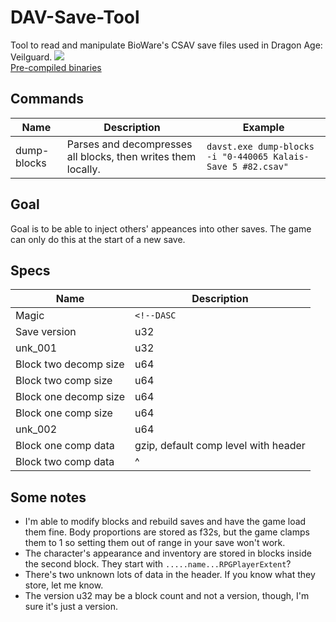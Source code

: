 # DAV-Save-Tool
Tool to read and manipulate BioWare's CSAV save files used in Dragon Age: Veilguard.
![](https://i.imgur.com/g1fyuB4.png)    
[Pre-compiled binaries](https://github.com/Sorrow446/DAV-Save-Tool/releases)

## Commands  
|Name|Description|Example|
| --- | --- | --- |
|dump-blocks|Parses and decompresses all blocks, then writes them locally.|`davst.exe dump-blocks -i "0-440065 Kalais-Save 5 #82.csav"`

## Goal
Goal is to be able to inject others' appeances into other saves. The game can only do this at the start of a new save.

## Specs
|Name|Description|
| --- | --- |
|Magic|`<!--DASC`|
|Save version|u32|
|unk_001|u32|
|Block two decomp size|u64|
|Block two comp size|u64|
|Block one decomp size|u64|
|Block one comp size|u64|
|unk_002|u64|
|Block one comp data|gzip, default comp level with header|
|Block two comp data|^|

## Some notes
- I'm able to modify blocks and rebuild saves and have the game load them fine. Body proportions are stored as f32s, but the game clamps them to 1 so setting them out of range in your save won't work.
- The character's appearance and inventory are stored in blocks inside the second block. They start with `.....name...RPGPlayerExtent`?
- There's two unknown lots of data in the header. If you know what they store, let me know.
- The version u32 may be a block count and not a version, though, I'm sure it's just a version.
